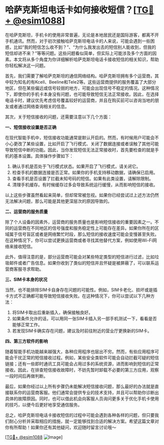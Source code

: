 # 哈萨克斯坦电话卡如何接收短信？[[TG💪+ @esim1088](https://t.me/s/esim1088)]

在哈萨克斯坦，手机卡的使用非常普遍，无论是本地居民还是国际游客，都离不开手机通讯。然而，对于初次接触哈萨克斯坦电话卡的人来说，可能会遇到一些困惑，比如“我的短信怎么收不到？”、“为什么我发出去的短信别人能收到，但我的短信却进不来？”等等问题。这些问题看似简单，但实际上可能涉及多个方面的因素。本文将从多个角度为你详细解析哈萨克斯坦电话卡接收短信的相关知识，帮助你轻松解决这一问题。

首先，我们需要了解哈萨克斯坦的通信网络结构。哈萨克斯坦拥有多个运营商，其中较为知名的有Kcell、Beeline和Tele2等。这些运营商提供的服务覆盖了大部分地区，但在某些偏远或信号较弱的地方，可能会出现信号不稳定的情况。这种情况下，即使你的手机卡本身没有问题，也可能导致短信无法正常接收。因此，在选择电话卡时，建议优先考虑信号覆盖较好的运营商，并且在购买前可以咨询当地的朋友或者通过网络查询相关的信息。

其次，关于短信接收的问题，还需要注意以下几个方面：

**一、短信接收设置是否正确**

在现代智能手机中，短信接收功能通常是默认开启的。然而，有时候用户可能会不小心更改了某些设置，比如开启了飞行模式、关闭了数据连接或者误触了其他可能导致短信中断的功能。因此，当你发现短信无法正常接收时，首先要检查的就是手机的基本设置。具体操作步骤如下：

1. 确认手机是否处于飞行模式状态。如果开启了飞行模式，请关闭它。
2. 检查手机的数据连接是否正常。如果你的手机支持移动数据，请确保已启用。
3. 查看手机是否设置了拦截未知号码的短信。如果有此类设置，请解除限制。
4. 清理手机缓存。有时候缓存过多会导致系统运行缓慢，从而影响短信的接收。

以上这些步骤虽然看起来简单，但却常常被忽视。如果你已经尝试过上述方法仍然无法解决问题，那么可能是其他更深层次的原因导致的。

**二、运营商的服务质量**

除了个人设备的因素外，运营商的服务质量也是影响短信接收的重要因素之一。不同的运营商在不同地区的信号强度和服务稳定性上可能存在差异。如果你所在的区域属于信号盲区或者是网络繁忙时段，那么短信的接收速度可能会变慢甚至失败。在这种情况下，你可以尝试更换运营商或者寻找其他替代方案，例如使用Wi-Fi网络来接收短信。

此外，值得注意的是，部分运营商可能会对某些特定类型的短信进行过滤，比如垃圾邮件或者广告信息。如果你收到了类似的短信并且怀疑是被屏蔽了，可以联系运营商客服寻求帮助。

**三、SIM卡本身的状况**

当然，也不能排除SIM卡自身存在问题的可能性。例如，SIM卡老化、损坏或是插卡方式不正确都可能导致短信接收失败。在这种情况下，你可以尝试以下几种方法：

1. 将SIM卡取出后重新插入，确保接触良好。
2. 如果条件允许的话，可以用同一张SIM卡插入另一部手机测试一下，看看是否能够正常工作。
3. 若发现SIM卡确实存在问题，建议及时前往附近的营业厅更换新的SIM卡。

**四、第三方软件的影响**

随着智能手机功能越来越强大，各种应用程序也层出不穷。然而，有些应用程序可能会干扰正常的短信接收过程。例如，某些安全类软件可能会自动拦截可疑的短信链接；还有一些即时通讯工具可能会占用过多的系统资源，进而影响到短信的正常接收。因此，在排查短信接收故障时，不妨先暂时卸载不必要的第三方应用，观察一段时间后再做判断。

最后，如果你经过以上所有步骤仍未能解决短信接收问题，那么最好的办法就是直接联系你的运营商客服。他们通常会提供专业的技术支持，并且可以帮助你诊断出具体的故障原因。同时，也可以借此机会向客服人员询问更多关于优化手机卡使用的技巧，以便今后更好地享受通信服务。

总之，哈萨克斯坦电话卡接收短信的过程中可能会遇到各种各样的问题，但只要我们耐心分析并采取相应的措施，就一定能够找到合适的解决方案。希望这篇文章对你有所帮助！如果你还有其他疑问，欢迎随时留言讨论哦～ 

[[TG💪+ @esim1088](https://t.me/s/esim1088) ![Image](https://i.postimg.cc/4NQfJmqS/Snipaste-2025-05-13-00-14-12.png)]